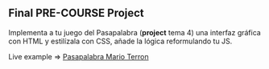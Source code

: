 ## Final PRE-COURSE Project

Implementa a tu juego del Pasapalabra (**project** tema 4) una interfaz gráfica con HTML y estilízala con CSS, añade la lógica reformulando tu JS.

Live example => [Pasapalabra Mario Terron](https://marioterron.github.io/pasapalabra/)
